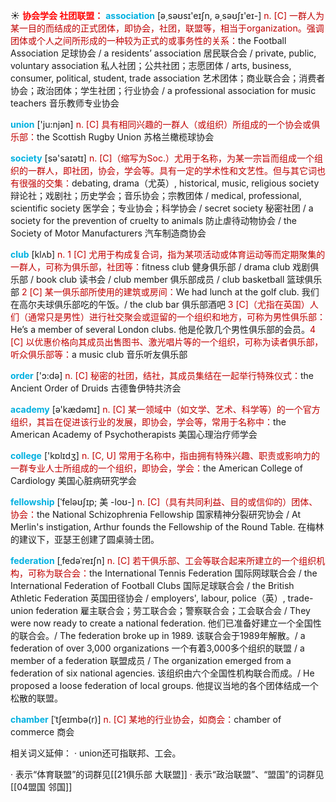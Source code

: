 ☀ <font color="red">**协会学会 社团联盟：**</font>
<font color="sky blue">**association**</font> [ə͵səʊsɪ'eɪʃn, ə͵səʊʃɪ'eɪ-] 
<font color="#c00000">n. [C] 一群人为某一目的而结成的正式团体，即协会，社团，联盟等，相当于organization。强调团体或个人之间所形成的一种较为正式的或事务性的关系：</font>the Football Association 足球协会 / a residents’ association 居民联合会 / private, public, voluntary association 私人社团；公共社团；志愿团体 / arts, business, consumer, political, student, trade association 艺术团体；商业联合会；消费者协会；政治团体；学生社团；行业协会 / a professional association for music teachers 音乐教师专业协会

<font color="sky blue">**union**</font> ['ju:njən] 
<font color="#c00000">n. [C] 具有相同兴趣的一群人（或组织）所组成的一个协会或俱乐部：</font>the Scottish Rugby Union 苏格兰橄榄球协会

<font color="sky blue">**society**</font> [sə'saɪətɪ] 
<font color="#c00000">n. [C]（缩写为Soc.）尤用于名称，为某一宗旨而组成一个组织的一群人，即社团，协会，学会等。具有一定的学术性和文艺性。但与其它词也有很强的交集：</font>debating, drama（尤英）, historical, music, religious society 辩论社；戏剧社；历史学会；音乐协会；宗教团体 / medical, professional, scientific society 医学会；专业协会；科学协会 / secret society 秘密社团 / a society for the prevention of cruelty to animals 防止虐待动物协会 / the Society of Motor Manufacturers 汽车制造商协会

<font color="sky blue">**club**</font> [klʌb] 
<font color="#c00000">n. 1 [C] 尤用于构成复合词，指为某项活动或体育运动等而定期聚集的一群人，可称为俱乐部，社团等：</font>fitness club 健身俱乐部 / drama club 戏剧俱乐部 / book club 读书会 / club member 俱乐部成员 / club basketball 篮球俱乐部 <font color="#c00000">2 [C] 某一俱乐部所使用的建筑或房间：</font>We had lunch at the golf club. 我们在高尔夫球俱乐部吃的午饭。/ the club bar 俱乐部酒吧 <font color="#c00000">3 [C]（尤指在英国）人们（通常只是男性）进行社交聚会或逗留的一个组织和地方，可称为男性俱乐部：</font>He’s a member of several London clubs. 他是伦敦几个男性俱乐部的会员。<font color="#c00000">4 [C] 以优惠价格向其成员出售图书、激光唱片等的一个组织，可称为读者俱乐部，听众俱乐部等：</font>a music club 音乐听友俱乐部

<font color="sky blue">**order**</font> ['ɔ:də] 
<font color="#c00000">n. [C] 秘密的社团，结社，其成员集结在一起举行特殊仪式：</font>the Ancient Order of Druids 古德鲁伊特共济会

<font color="sky blue">**academy**</font> [ə'kædəmɪ] 
<font color="#c00000">n. [C] 某一领域中（如文学、艺术、科学等）的一个官方组织，其旨在促进该行业的发展，即协会，学会等，常用于名称中：</font>the American Academy of Psychotherapists 美国心理治疗师学会 

<font color="sky blue">**college**</font> ['kɒlɪdӡ] 
<font color="#c00000">n. [C, U] 常用于名称中，指由拥有特殊兴趣、职责或影响力的一群专业人士所组成的一个组织，即协会，学会：</font>the American College of Cardiology 美国心脏病研究学会
           
<font color="sky blue">**fellowship**</font> [ˈfeləʊʃɪp; 美 -loʊ-]
<font color="#c00000">n. [C]（具有共同利益、目的或信仰的）团体、协会：</font>the National Schizophrenia Fellowship 国家精神分裂研究协会 / At Merlin's instigation, Arthur founds the Fellowship of the Round Table. 在梅林的建议下，亚瑟王创建了圆桌骑士团。
           
<font color="sky blue">**federation**</font> [ˌfedəˈreɪʃn]
<font color="#c00000">n. [C] 若干俱乐部、工会等联合起来所建立的一个组织机构，可称为联合会：</font>the International Tennis Federation 国际网球联合会 / the International Federation of Football Clubs 国际足球联合会 / the British Athletic Federation 英国田径协会 / employers', labour, police（英）, trade-union federation 雇主联合会；劳工联合会；警察联合会；工会联合会 / They were now ready to create a national federation. 他们已准备好建立一个全国性的联合会。/ The federation broke up in 1989. 该联合会于1989年解散。/ a federation of over 3,000 organizations 一个有着3,000多个组织的联盟 / a member of a federation 联盟成员 / The organization emerged from a federation of six national agencies. 该组织由六个全国性机构联合而成。/ He proposed a loose federation of local groups. 他提议当地的各个团体结成一个松散的联盟。
           
<font color="sky blue">**chamber**</font> [ˈtʃeɪmbə(r)]
<font color="#c00000">n. [C] 某地的行业协会，如商会：</font>chamber of commerce 商会

相关词义延伸：
· union还可指联邦、工会。

· 表示“体育联盟”的词群见[[21俱乐部 大联盟]]
· 表示“政治联盟”、“盟国”的词群见[[04盟国 邻国]]

